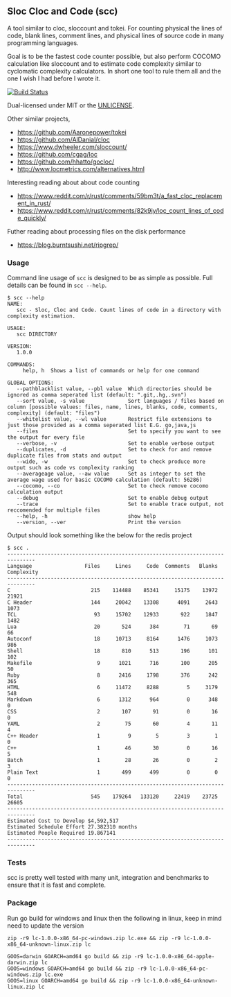 Sloc Cloc and Code (scc)
------------------------

A tool similar to cloc, sloccount and tokei. For counting physical the lines of code, blank lines, comment lines, and physical lines of source code in many programming languages.

Goal is to be the fastest code counter possible, but also perform COCOMO calculation like sloccount and to estimate code complexity similar to cyclomatic complexity calculators. In short one tool to rule them all and the one I wish I had before I wrote it.

[![Build Status](https://travis-ci.org/boyter/scc.svg?branch=master)](https://travis-ci.org/boyter/scc)

Dual-licensed under MIT or the [UNLICENSE](http://unlicense.org).

Other similar projects,

 - https://github.com/Aaronepower/tokei
 - https://github.com/AlDanial/cloc
 - https://www.dwheeler.com/sloccount/
 - https://github.com/cgag/loc
 - https://github.com/hhatto/gocloc/
 - http://www.locmetrics.com/alternatives.html

Interesting reading about about code counting
 - https://www.reddit.com/r/rust/comments/59bm3t/a_fast_cloc_replacement_in_rust/
 - https://www.reddit.com/r/rust/comments/82k9iy/loc_count_lines_of_code_quickly/

Futher reading about processing files on the disk performance
 - https://blog.burntsushi.net/ripgrep/


### Usage

Command line usage of `scc` is designed to be as simple as possible.
Full details can be found in `scc --help`.

```
$ scc --help
NAME:
   scc - Sloc, Cloc and Code. Count lines of code in a directory with complexity estimation.

USAGE:
   scc DIRECTORY

VERSION:
   1.0.0

COMMANDS:
     help, h  Shows a list of commands or help for one command

GLOBAL OPTIONS:
   --pathblacklist value, --pbl value  Which directories should be ignored as comma seperated list (default: ".git,.hg,.svn")
   --sort value, -s value              Sort languages / files based on column [possible values: files, name, lines, blanks, code, comments, complexity] (default: "files")
   --whitelist value, --wl value       Restrict file extensions to just those provided as a comma seperated list E.G. go,java,js
   --files                             Set to specify you want to see the output for every file
   --verbose, -v                       Set to enable verbose output
   --duplicates, -d                    Set to check for and remove duplicate files from stats and output
   --wide, -w                          Set to check produce more output such as code vs complexity ranking
   --averageage value, --aw value      Set as integer to set the average wage used for basic COCOMO calculation (default: 56286)
   --cocomo, --co                      Set to check remove cocomo calculation output
   --debug                             Set to enable debug output
   --trace                             Set to enable trace output, not reccomended for multiple files
   --help, -h                          show help
   --version, --ver                    Print the version
```

Output should look something like the below for the redis project

```
$ scc .
-------------------------------------------------------------------------------
Language                 Files     Lines     Code  Comments   Blanks Complexity
-------------------------------------------------------------------------------
C                          215    114488    85341     15175    13972      21921
C Header                   144     20042    13308      4091     2643       1073
TCL                         93     15702    12933       922     1847       1482
Lua                         20       524      384        71       69         66
Autoconf                    18     10713     8164      1476     1073        986
Shell                       18       810      513       196      101        102
Makefile                     9      1021      716       100      205         50
Ruby                         8      2416     1798       376      242        365
HTML                         6     11472     8288         5     3179        548
Markdown                     6      1312      964         0      348          0
CSS                          2       107       91         0       16          0
YAML                         2        75       60         4       11          4
C++ Header                   1         9        5         3        1          0
C++                          1        46       30         0       16          5
Batch                        1        28       26         0        2          3
Plain Text                   1       499      499         0        0          0
-------------------------------------------------------------------------------
Total                      545    179264   133120     22419    23725      26605
-------------------------------------------------------------------------------
Estimated Cost to Develop $4,592,517
Estimated Schedule Effort 27.382310 months
Estimated People Required 19.867141
-------------------------------------------------------------------------------
```

### Tests

scc is pretty well tested with many unit, integration and benchmarks to ensure that it is fast and complete.

### Package

Run go build for windows and linux then the following in linux, keep in mind need to update the version

```
zip -r9 lc-1.0.0-x86_64-pc-windows.zip lc.exe && zip -r9 lc-1.0.0-x86_64-unknown-linux.zip lc

GOOS=darwin GOARCH=amd64 go build && zip -r9 lc-1.0.0-x86_64-apple-darwin.zip lc
GOOS=windows GOARCH=amd64 go build && zip -r9 lc-1.0.0-x86_64-pc-windows.zip lc.exe
GOOS=linux GOARCH=amd64 go build && zip -r9 lc-1.0.0-x86_64-unknown-linux.zip lc
```

